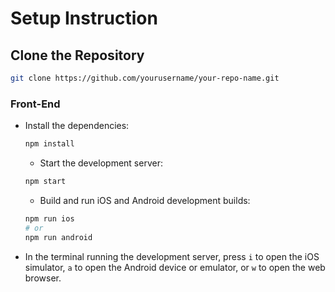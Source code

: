 # Setup Instruction

## Clone the Repository

```sh
git clone https://github.com/yourusername/your-repo-name.git
```

### Front-End

- Install the dependencies:

  ```sh
  npm install
  ```

  - Start the development server:

  ```sh
  npm start
  ```

  - Build and run iOS and Android development builds:

  ```sh
  npm run ios
  # or
  npm run android
  ```
- In the terminal running the development server, press `i` to open the iOS simulator, `a` to open the Android device or emulator, or `w` to open the web browser.

